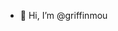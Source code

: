 - 👋 Hi, I’m @griffinmou


<!---
griffinmou/griffinmou is a ✨ special ✨ repository because its `README.md` (this file) appears on your GitHub profile.
You can click the Preview link to take a look at your changes.
--->
